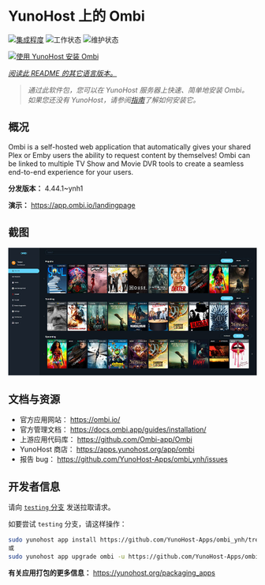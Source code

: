 <!--
注意：此 README 由 <https://github.com/YunoHost/apps/tree/master/tools/readme_generator> 自动生成
请勿手动编辑。
-->

# YunoHost 上的 Ombi

[![集成程度](https://dash.yunohost.org/integration/ombi.svg)](https://ci-apps.yunohost.org/ci/apps/ombi/) ![工作状态](https://ci-apps.yunohost.org/ci/badges/ombi.status.svg) ![维护状态](https://ci-apps.yunohost.org/ci/badges/ombi.maintain.svg)

[![使用 YunoHost 安装 Ombi](https://install-app.yunohost.org/install-with-yunohost.svg)](https://install-app.yunohost.org/?app=ombi)

*[阅读此 README 的其它语言版本。](./ALL_README.md)*

> *通过此软件包，您可以在 YunoHost 服务器上快速、简单地安装 Ombi。*  
> *如果您还没有 YunoHost，请参阅[指南](https://yunohost.org/install)了解如何安装它。*

## 概况

Ombi is a self-hosted web application that automatically gives your shared Plex or Emby users the ability to request content by themselves! Ombi can be linked to multiple TV Show and Movie DVR tools to create a seamless end-to-end experience for your users.


**分发版本：** 4.44.1~ynh1

**演示：** <https://app.ombi.io/landingpage>

## 截图

![Ombi 的截图](./doc/screenshots/screenshot.jpg)

## 文档与资源

- 官方应用网站： <https://ombi.io/>
- 官方管理文档： <https://docs.ombi.app/guides/installation/>
- 上游应用代码库： <https://github.com/Ombi-app/Ombi>
- YunoHost 商店： <https://apps.yunohost.org/app/ombi>
- 报告 bug： <https://github.com/YunoHost-Apps/ombi_ynh/issues>

## 开发者信息

请向 [`testing` 分支](https://github.com/YunoHost-Apps/ombi_ynh/tree/testing) 发送拉取请求。

如要尝试 `testing` 分支，请这样操作：

```bash
sudo yunohost app install https://github.com/YunoHost-Apps/ombi_ynh/tree/testing --debug
或
sudo yunohost app upgrade ombi -u https://github.com/YunoHost-Apps/ombi_ynh/tree/testing --debug
```

**有关应用打包的更多信息：** <https://yunohost.org/packaging_apps>
